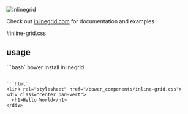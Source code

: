 ![inlinegrid](http://i.imgur.com/FDzhnUk.png)

Check out [inlinegrid.com](http://inlinegrid.com) for documentation and examples

#inline-grid.css

## usage

```bash`
bower install inlinegrid
```

```html`
<link rel="stylesheet" href="/bower_components/inline-grid.css">
<div class="center pad-vert">
  <h1>Hello World</h1>
</div>
```
